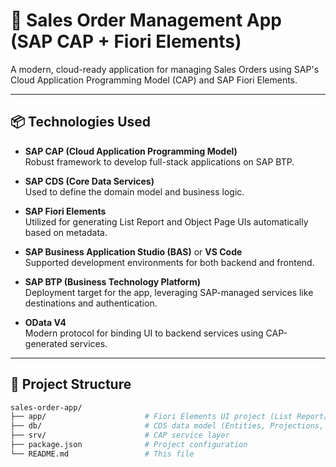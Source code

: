 # 🧾 Sales Order Management App (SAP CAP + Fiori Elements)

A modern, cloud-ready application for managing Sales Orders using SAP's Cloud Application Programming Model (CAP) and SAP Fiori Elements.

---

## 📦 Technologies Used

- **SAP CAP (Cloud Application Programming Model)**  
  Robust framework to develop full-stack applications on SAP BTP.

- **SAP CDS (Core Data Services)**  
  Used to define the domain model and business logic.

- **SAP Fiori Elements**  
  Utilized for generating List Report and Object Page UIs automatically based on metadata.

- **SAP Business Application Studio (BAS)** or **VS Code**  
  Supported development environments for both backend and frontend.

- **SAP BTP (Business Technology Platform)**  
  Deployment target for the app, leveraging SAP-managed services like destinations and authentication.

- **OData V4**  
  Modern protocol for binding UI to backend services using CAP-generated services.

---

## 📁 Project Structure

```bash
sales-order-app/
├── app/                      # Fiori Elements UI project (List Report/Object Page)
├── db/                       # CDS data model (Entities, Projections, Annotations)
├── srv/                      # CAP service layer
├── package.json              # Project configuration
└── README.md                 # This file
